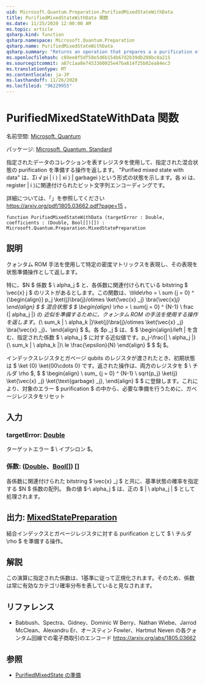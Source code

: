 ```yaml
---
uid: Microsoft.Quantum.Preparation.PurifiedMixedStateWithData
title: PurifiedMixedStateWithData 関数
ms.date: 11/25/2020 12:00:00 AM
ms.topic: article
qsharp.kind: function
qsharp.namespace: Microsoft.Quantum.Preparation
qsharp.name: PurifiedMixedStateWithData
qsharp.summary: "Returns an operation that prepares a a purification of a given mixed\rstate, entangled with a register representing a given collection of data.\rA \"purified mixed state with data\" refers to a state of the form Σᵢ √\U0001D45Dᵢ |\U0001D456⟩ |\U0001D465ᵢ⟩ |garbageᵢ⟩,\rwhere each \U0001D465ᵢ is a bitstring encoding additional data associated with the register |\U0001D456⟩.\r\rSee https://arxiv.org/pdf/1805.03662.pdf?page=15 for further discussion."
ms.openlocfilehash: c89ee8f5df58e5d6b154b67d2b39db208bc8a215
ms.sourcegitcommit: a87c1aa8e7453360025e47ba614f25b02ea84ec3
ms.translationtype: MT
ms.contentlocale: ja-JP
ms.lasthandoff: 11/26/2020
ms.locfileid: "96229955"
---
```

# <a name="purifiedmixedstatewithdata-function"></a>PurifiedMixedStateWithData 関数

名前空間: [Microsoft. Quantum](xref:Microsoft.Quantum.Preparation)

パッケージ: [Microsoft. Quantum. Standard](https://nuget.org/packages/Microsoft.Quantum.Standard)


指定されたデータのコレクションを表すレジスタを使用して、指定された混合状態の purification を準備する操作を返します。
"Purified mixed state with data" は、Σi √ pi | i ⟩ | xi ⟩ | garbagei ⟩という形式の状態を示します。各 xi は、register | i ⟩に関連付けられたビット文字列エンコーディングです。

詳細については、「」を参照してください https://arxiv.org/pdf/1805.03662.pdf?page=15 。

```qsharp
function PurifiedMixedStateWithData (targetError : Double, coefficients : (Double, Bool[])[]) : Microsoft.Quantum.Preparation.MixedStatePreparation
```


## <a name="description"></a>説明

クォンタム ROM 手法を使用して特定の密度マトリックスを表現し、その表現を状態準備操作として返します。

特に、$N $ 係数 $ \ alpha_j $ と、各係数に関連付けられている bitstring $ \vec{x} j $ のリストがあるとします。この関数は、\tilde\rho = \ sum {j = 0} ^ {\begin{align}} p_j \ket{j}\bra{j}/otimes \ket{\vec{x} _j} \bra{\vec{x}_j} \end{align} $ $ 混合状態 $ $ \begin{align} \rho = \ sum_{j = 0} ^ {N-1} \ frac {| alpha_j |} の _近似を準備するために、クォンタム ROM の手法を使用する操作を返します_。{\ sum_k | \ alpha_k |}\ket{j}\bra{j}/otimes \ket{\vec{x} _j} \bra{\vec{x} _j}、\end{align} $ $。各 $p _j $ は、$ $ \begin{align}/left | を含む、指定された係数 $ \ alpha_j $ に対する近似値です。p_j-\frac{| \ alpha_j |}{\ sum_k | \ alpha_k |}\ le \frac{\epsilon}{N} \end{align} $ $ $j $。

インデックスレジスタとガベージ qubits のレジスタが渡されたとき、初期状態は $ \ket {0} \ket{00\cdots 0} です。返された操作は、両方のレジスタを $ \ チルダ \rho $, $ $ \begin{align} \ sum_ {j = 0} ^ {N-1} \ sqrt{p_j} \ket{j} \ket{\vec{x} _j} \ket{\text{garbage} _j}, \end{align} $ $ に登録します。これにより、対象のエラー $ purification $ の中から、必要な準備を行うために、ガベージレジスタをリセット

## <a name="input"></a>入力

### <a name="targeterror--double"></a>targetError: [Double](xref:microsoft.quantum.lang-ref.double)

ターゲットエラー $ \ イプシロン $。


### <a name="coefficients--doublebool"></a>係数: ([Double](xref:microsoft.quantum.lang-ref.double)、[Bool](xref:microsoft.quantum.lang-ref.bool)[]) []

各係数に関連付けられた bitstring $ \vec{x} _j $ と共に、基準状態の確率を指定する $N $ 係数の配列。
負の値 $-\ alpha_j $ は、正の $ | \ alpha_j | $ として処理されます。



## <a name="output--mixedstatepreparation"></a>出力: [MixedStatePreparation](xref:Microsoft.Quantum.Preparation.MixedStatePreparation)

結合インデックスとガベージレジスタに対する purification として $ \ チルダ \rho $ を準備する操作。

## <a name="remarks"></a>解説

この演算に指定された係数は、1基準に従って正規化されます。そのため、係数は常に有効なカテゴリ確率分布を表していると見なされます。

## <a name="references"></a>リファレンス

- Babbush、Spectra、Gidney、Dominic W Berry、Nathan Wiebe、Jarrod McClean、Alexandru Er、オースティン Fowler、Hartmut Neven の各クォンタム回線での電子商取引のエンコード https://arxiv.org/abs/1805.03662

## <a name="see-also"></a>参照

- [PurifiedMixedState の準備](xref:Microsoft.Quantum.Preparation.PurifiedMixedState)
